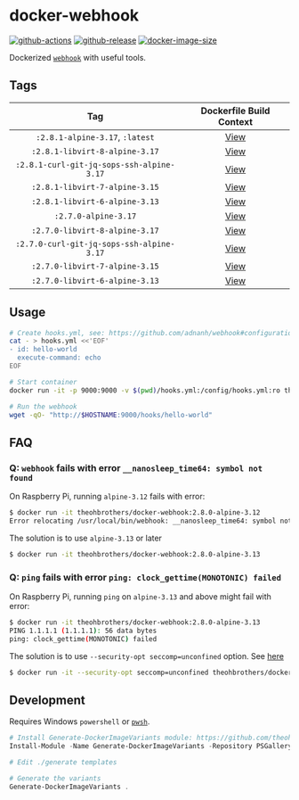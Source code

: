 # docker-webhook

[![github-actions](https://github.com/theohbrothers/docker-webhook/workflows/ci-master-pr/badge.svg)](https://github.com/theohbrothers/docker-webhook/actions)
[![github-release](https://img.shields.io/github/v/release/theohbrothers/docker-webhook?style=flat-square)](https://github.com/theohbrothers/docker-webhook/releases/)
[![docker-image-size](https://img.shields.io/docker/image-size/theohbrothers/docker-webhook/latest)](https://hub.docker.com/r/theohbrothers/docker-webhook)

Dockerized [`webhook`](https://github.com/adnanh/webhook) with useful tools.

## Tags

| Tag | Dockerfile Build Context |
|:-------:|:---------:|
| `:2.8.1-alpine-3.17`, `:latest` | [View](variants/2.8.1-alpine-3.17) |
| `:2.8.1-libvirt-8-alpine-3.17` | [View](variants/2.8.1-libvirt-8-alpine-3.17) |
| `:2.8.1-curl-git-jq-sops-ssh-alpine-3.17` | [View](variants/2.8.1-curl-git-jq-sops-ssh-alpine-3.17) |
| `:2.8.1-libvirt-7-alpine-3.15` | [View](variants/2.8.1-libvirt-7-alpine-3.15) |
| `:2.8.1-libvirt-6-alpine-3.13` | [View](variants/2.8.1-libvirt-6-alpine-3.13) |
| `:2.7.0-alpine-3.17` | [View](variants/2.7.0-alpine-3.17) |
| `:2.7.0-libvirt-8-alpine-3.17` | [View](variants/2.7.0-libvirt-8-alpine-3.17) |
| `:2.7.0-curl-git-jq-sops-ssh-alpine-3.17` | [View](variants/2.7.0-curl-git-jq-sops-ssh-alpine-3.17) |
| `:2.7.0-libvirt-7-alpine-3.15` | [View](variants/2.7.0-libvirt-7-alpine-3.15) |
| `:2.7.0-libvirt-6-alpine-3.13` | [View](variants/2.7.0-libvirt-6-alpine-3.13) |

## Usage

```sh
# Create hooks.yml, see: https://github.com/adnanh/webhook#configuration
cat - > hooks.yml <<'EOF'
- id: hello-world
  execute-command: echo
EOF

# Start container
docker run -it -p 9000:9000 -v $(pwd)/hooks.yml:/config/hooks.yml:ro theohbrothers/docker-webhook

# Run the webhook
wget -qO- "http://$HOSTNAME:9000/hooks/hello-world"
```

## FAQ

### Q: `webhook` fails with error `__nanosleep_time64: symbol not found`

On Raspberry Pi, running `alpine-3.12` fails with error:

```sh
$ docker run -it theohbrothers/docker-webhook:2.8.0-alpine-3.12
Error relocating /usr/local/bin/webhook: __nanosleep_time64: symbol not found
```

The solution is to use `alpine-3.13` or later

```sh
$ docker run -it theohbrothers/docker-webhook:2.8.0-alpine-3.13
```

### Q: `ping` fails with error `ping: clock_gettime(MONOTONIC) failed`

On Raspberry Pi, running `ping` on `alpine-3.13` and above might fail with error:

```sh
$ docker run -it theohbrothers/docker-webhook:2.8.0-alpine-3.13
PING 1.1.1.1 (1.1.1.1): 56 data bytes
ping: clock_gettime(MONOTONIC) failed
```

The solution is to use `--security-opt seccomp=unconfined` option. See [here](https://gitlab.alpinelinux.org/alpine/aports/-/issues/12091)

```sh
$ docker run -it --security-opt seccomp=unconfined theohbrothers/docker-webhook:2.8.0-alpine-3.13
```

## Development

Requires Windows `powershell` or [`pwsh`](https://github.com/PowerShell/PowerShell).

```powershell
# Install Generate-DockerImageVariants module: https://github.com/theohbrothers/Generate-DockerImageVariants
Install-Module -Name Generate-DockerImageVariants -Repository PSGallery -Scope CurrentUser -Force -Verbose

# Edit ./generate templates

# Generate the variants
Generate-DockerImageVariants .
```
